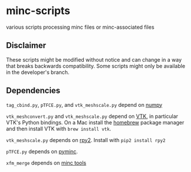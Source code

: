 # minc-scripts

various scripts processing minc files or minc-associated files


## Disclaimer

These scripts might be modified without notice and can change in a way that breaks backwards compatibility.
Some scripts might only be available in the developer's branch.


## Dependencies

`tag_cbind.py`, `pTFCE.py`, and `vtk_meshscale.py` depend on [numpy](http://www.numpy.org/)

`vtk_meshconvert.py` and `vtk_meshscale.py` depend on [VTK](http://www.vtk.org/download/), in particular VTK's Python bindings.
On a Mac install the [homebrew](http://brew.sh) package manager and then install VTK with `brew install vtk`.

`vtk_meshscale.py` depends on [rpy2](http://rpy.sourceforge.net). Install with `pip2 install rpy2`

`pTFCE.py` depends on [pyminc](https://github.com/Mouse-Imaging-Centre/pyminc).

`xfm_merge` depends on [minc tools](http://packages.bic.mni.mcgill.ca/minc-toolkit/)

